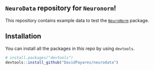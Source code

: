 ## `NeuroData` repository for `Neuronorm`!

This repository contains example data to test the [`NeuroNorm`](https://github.com/DavidPayares/neuronorm) package.

## Installation

You can install all the packages in this repo by using `devtools`.

``` r
# install.packages("devtools")
devtools::install_github("DavidPayares/neurodata")
```
